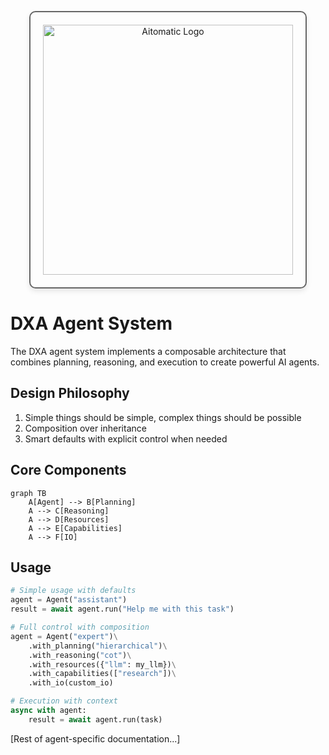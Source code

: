 <!-- markdownlint-disable MD041 -->
<!-- markdownlint-disable MD033 -->
<p align="center">
  <img src="https://cdn.prod.website-files.com/62a10970901ba826988ed5aa/62d942adcae82825089dabdb_aitomatic-logo-black.png" alt="Aitomatic Logo" width="400" style="border: 2px solid #666; border-radius: 10px; padding: 20px; box-shadow: 0 4px 8px rgba(0,0,0,0.1);"/>
</p>

# DXA Agent System

The DXA agent system implements a composable architecture that combines planning, reasoning, and execution to create powerful AI agents.

## Design Philosophy

1. Simple things should be simple, complex things should be possible
2. Composition over inheritance
3. Smart defaults with explicit control when needed

## Core Components

```mermaid
graph TB
    A[Agent] --> B[Planning]
    A --> C[Reasoning]
    A --> D[Resources]
    A --> E[Capabilities]
    A --> F[IO]
```

## Usage

```python
# Simple usage with defaults
agent = Agent("assistant")
result = await agent.run("Help me with this task")

# Full control with composition
agent = Agent("expert")\
    .with_planning("hierarchical")\
    .with_reasoning("cot")\
    .with_resources({"llm": my_llm})\
    .with_capabilities(["research"])\
    .with_io(custom_io)

# Execution with context
async with agent:
    result = await agent.run(task)
```

[Rest of agent-specific documentation...]
